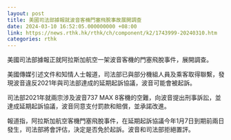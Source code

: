 ```yaml
---
layout: post
title: 美國司法部據報就波音客機門塞飛脫事故展開調查
date: 2024-03-10 16:52:05.000000000 +08:00
link: https://news.rthk.hk/rthk/ch/component/k2/1743999-20240310.htm
categories: rthk
---
```


美國司法部據報正就阿拉斯加航空一架波音客機的門塞飛脫事件，展開調查。

美國傳媒引述文件和知情人士報道，司法部已與部分機組人員及乘客取得聯繫，發現波音違反2021年與司法部達成的延期起訴協議，波音可能會被起訴。

司法部2021年就兩宗涉及波音737 MAX 8客機的空難，向波音提出刑事訴訟，並達成延期起訴協議，波音同意支付罰款和賠償，並承諾改進。

報道指，阿拉斯加航空客機門塞飛脫事件，在延期起訴協議今年1月7日到期前兩日發生，司法部將會評估，決定是否免於起訴。波音和司法部拒絕置評。
